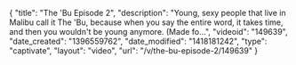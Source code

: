 {
    "title": "The 'Bu Episode 2",
    "description": "Young, sexy people that live in Malibu call it The 'Bu, because when you say the entire word, it takes time, and then you wouldn't be young anymore. (Made fo...",
    "videoid": "149639",
    "date_created": "1396559762",
    "date_modified": "1418181242",
    "type": "captivate",
    "layout": "video",
    "url": "\/v\/the-bu-episode-2\/149639"
}